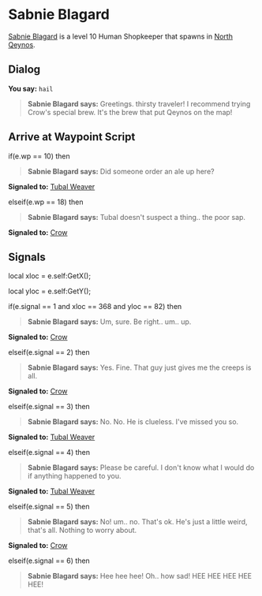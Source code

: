 # Sabnie Blagard



[Sabnie Blagard](/npc/2083) is a level 10 Human Shopkeeper that spawns in [North Qeynos](/zone/2).



## Dialog


**You say:** `hail`



>**Sabnie Blagard says:** Greetings. thirsty traveler!  I recommend trying Crow's special brew.  It's the brew that put Qeynos on the map!



## Arrive at Waypoint Script


if(e.wp == 10) then


>**Sabnie Blagard says:** Did someone order an ale up here?


**Signaled to:**  [Tubal Weaver](/npc/2062)

elseif(e.wp == 18) then


>**Sabnie Blagard says:** Tubal doesn't suspect a thing.. the poor sap.


**Signaled to:**  [Crow](/npc/2063)




## Signals


local xloc = e.self:GetX();

local yloc = e.self:GetY();


if(e.signal == 1 and xloc == 368 and yloc == 82) then


>**Sabnie Blagard says:** Um, sure. Be right.. um.. up.


**Signaled to:**  [Crow](/npc/2063)

elseif(e.signal == 2) then


>**Sabnie Blagard says:** Yes. Fine. That guy just gives me the creeps is all.


**Signaled to:**  [Crow](/npc/2063)

elseif(e.signal == 3) then


>**Sabnie Blagard says:** No. No. He is clueless. I've missed you so.


**Signaled to:**  [Tubal Weaver](/npc/2062)

elseif(e.signal == 4) then


>**Sabnie Blagard says:** Please be careful. I don't know what I would do if anything happened to you.


**Signaled to:**  [Tubal Weaver](/npc/2062)

elseif(e.signal == 5) then


>**Sabnie Blagard says:** No! um.. no. That's ok. He's just a little weird, that's all. Nothing to worry about.


**Signaled to:**  [Crow](/npc/2063)

elseif(e.signal == 6) then


>**Sabnie Blagard says:** Hee hee hee! Oh.. how sad! HEE HEE HEE HEE HEE!

